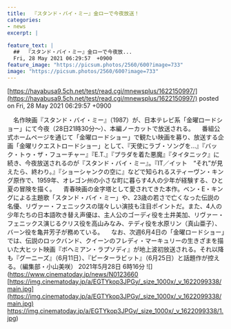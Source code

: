 ```yaml
---
title:  『スタンド・バイ・ミー』金ローで今夜放送！  
categories:
- news
excerpt: |
  
feature_text: |
  ##  『スタンド・バイ・ミー』金ローで今夜放...
  Fri, 28 May 2021 06:29:57  +0900
feature_image: "https://picsum.photos/2560/600?image=733"
image: "https://picsum.photos/2560/600?image=733"
---
```


[https://hayabusa9.5ch.net/test/read.cgi/mnewsplus/1622150997/](https://hayabusa9.5ch.net/test/read.cgi/mnewsplus/1622150997/)
posted on Fri, 28 May 2021 06:29:57  +0900

<!--more-->

　名作映画『スタンド・バイ・ミー』（1987）が、日本テレビ系「金曜ロードショー」にて今夜（28日21時30分〜）、本編ノーカットで放送される。 　番組公式ホームページを通じて「金曜ロードショー」で観たい映画を募り、放送する企画「金曜リクエストロードショー」として、『天使にラブ・ソングを…』『バック・トゥ・ザ・フューチャー』『E.T.』『プラダを着た悪魔』『タイタニック』に続き、今夜放送されるのが『スタンド・バイ・ミー』。『IT／イット　“それ”が見えたら、終わり。』『ショーシャンクの空に』などで知られるスティーヴン・キング原作で、1959年、オレゴン州の小さな町に暮らす4人の少年が経験する、ひと夏の冒険を描く。 　青春映画の金字塔として愛されてきた本作。ベン・E・キングによる主題歌「スタンド・バイ・ミー」や、23歳の若さで亡くなった伝説の名優、リヴァー・フェニックスの瑞々しい演技も注目ポイントだ。また、4人の少年たちの日本語吹き替え声優は、主人公のゴーディ役を土井美加、リヴァー・フェニックス演じるクリス役を高山みなみ、テディ役を水原リン（真山亜子）、バーン役を亀井芳子が務めている。 　なお、次週6月4日の「金曜ロードショー」では、伝説のロックバンド、クイーンのフレディ・マーキュリーの生きざまを描いた大ヒット映画『ボヘミアン・ラプソディ』が地上波初放送される。それ以降も『グーニーズ』（6月11日）、『ピーターラビット』（6月25日）と話題作が控える。（編集部・小山美咲） 2021年5月28日 6時16分 ![](https://www.cinematoday.jp/news/N0123660 [https://img.cinematoday.jp/a/EGTYkop3JPGy/_size_1000x/_v_1622099338/main.jpg](https://img.cinematoday.jp/a/EGTYkop3JPGy/_size_1000x/_v_1622099338/main.jpg) https://img.cinematoday.jp/a/EGTYkop3JPGy/_size_1000x/_v_1622099338/1.jpg)
